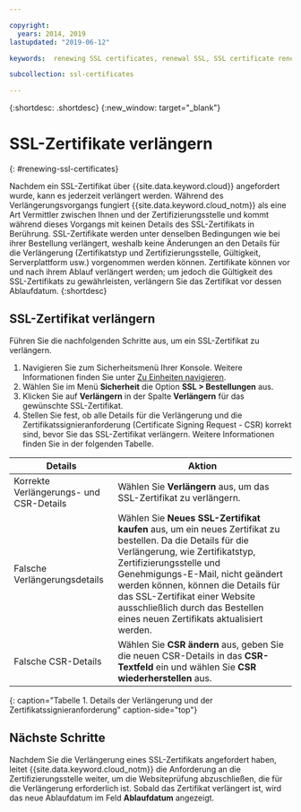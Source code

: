 ```yaml
---

copyright:
  years: 2014, 2019
lastupdated: "2019-06-12"

keywords:  renewing SSL certificates, renewal SSL, SSL certificate renewal process, renewing, renewal

subcollection: ssl-certificates

---
```


{:shortdesc: .shortdesc}
{:new_window: target="_blank"}

# SSL-Zertifikate verlängern
{: #renewing-ssl-certificates}

Nachdem ein SSL-Zertifikat über {{site.data.keyword.cloud}} angefordert wurde, kann es jederzeit verlängert werden. Während des Verlängerungsvorgangs fungiert {{site.data.keyword.cloud_notm}} als eine Art Vermittler zwischen Ihnen und der Zertifizierungsstelle und kommt während dieses Vorgangs mit keinen Details des SSL-Zertifikats in Berührung. SSL-Zertifikate werden unter denselben Bedingungen wie bei ihrer Bestellung verlängert, weshalb keine Änderungen an den Details für die Verlängerung (Zertifikatstyp und Zertifizierungsstelle, Gültigkeit, Serverplattform usw.) vorgenommen werden können. Zertifikate können vor und nach ihrem Ablauf verlängert werden; um jedoch die Gültigkeit des SSL-Zertifikats zu gewährleisten, verlängern Sie das Zertifikat vor dessen Ablaufdatum.
{:shortdesc}

## SSL-Zertifikat verlängern
Führen Sie die nachfolgenden Schritte aus, um ein SSL-Zertifikat zu verlängern.

1. Navigieren Sie zum Sicherheitsmenü Ihrer Konsole. Weitere Informationen finden Sie unter [Zu Einheiten navigieren](/docs/infrastructure/ssl-certificates?topic=virtual-servers-navigating-devices).
2. Wählen Sie im Menü **Sicherheit** die Option **SSL > Bestellungen** aus.
3. Klicken Sie auf **Verlängern** in der Spalte **Verlängern** für das gewünschte SSL-Zertifikat.
4. Stellen Sie fest, ob alle Details für die Verlängerung und die Zertifikatssignieranforderung (Certificate Signing Request - CSR) korrekt sind, bevor Sie das SSL-Zertifikat verlängern. Weitere Informationen finden Sie in der folgenden Tabelle.  

| Details                         | Aktion  |
| ------------------------------- | ------- |
| Korrekte Verlängerungs- und CSR-Details | Wählen Sie **Verlängern** aus, um das SSL-Zertifikat zu verlängern. |
| Falsche Verlängerungsdetails | Wählen Sie **Neues SSL-Zertifikat kaufen** aus, um ein neues Zertifikat zu bestellen. Da die Details für die Verlängerung, wie Zertifikatstyp, Zertifizierungsstelle und Genehmigungs-E-Mail, nicht geändert werden können, können die Details für das SSL-Zertifikat einer Website ausschließlich durch das Bestellen eines neuen Zertifikats aktualisiert werden. |
| Falsche CSR-Details | Wählen Sie **CSR ändern** aus, geben Sie die neuen CSR-Details in das **CSR-Textfeld** ein und wählen Sie **CSR wiederherstellen** aus. |
{: caption="Tabelle 1. Details der Verlängerung und der Zertifikatssignieranforderung" caption-side="top"}

## Nächste Schritte

Nachdem Sie die Verlängerung eines SSL-Zertifikats angefordert haben, leitet {{site.data.keyword.cloud_notm}} die Anforderung an die Zertifizierungsstelle weiter, um die Websiteprüfung abzuschließen, die für die Verlängerung erforderlich ist. Sobald das Zertifikat verlängert ist, wird das neue Ablaufdatum im Feld **Ablaufdatum** angezeigt.
